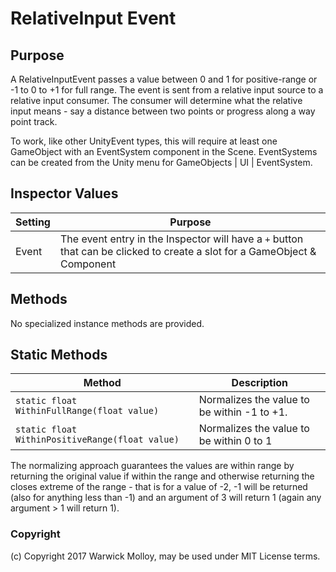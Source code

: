 # RelativeInput Event

## Purpose
A RelativeInputEvent passes a value between 0 and 1 for positive-range or -1 to 0 to +1 for full range. The event is sent from a relative input source to a relative input consumer.
The consumer will determine what the relative input means - say a distance between two points
or progress along a way point track.

To work, like other UnityEvent types, this will require at least one GameObject with an EventSystem component in the Scene.  EventSystems can be created from the Unity menu
for GameObjects | UI | EventSystem.

## Inspector Values
| Setting | Purpose                          |
|---------|----------------------------------|
| Event | The event entry in the Inspector will have a `+` button that can be clicked to create a slot for a GameObject & Component|Function registration. |

## Methods
No specialized instance methods are provided.

## Static Methods
| Method | Description                          |
|---------|----------------------------------|
| `static float WithinFullRange(float value)` | Normalizes the value to be within -1 to +1. |
| `static float WithinPositiveRange(float value)` | Normalizes the value to be within 0 to 1 |

The normalizing approach guarantees the values are within range by returning the original
value if within the range and otherwise returning the closes extreme of the range - that is for
a value of -2, -1 will be returned (also for anything less than -1) and an argument of 3 will return 1 (again any argument > 1 will return 1).

### Copyright
(c) Copyright 2017 Warwick Molloy, may be used under MIT License terms.
